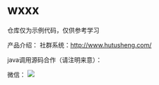 # wxxx

仓库仅为示例代码，仅供参考学习

 产品介绍：
  社群系统：http://www.hutusheng.com/

java调用源码合作（请注明来意）：

微信：
<img src="https://buckettest-file2.oss-cn-shanghai.aliyuncs.com/WechatIMG56.jpeg" />
